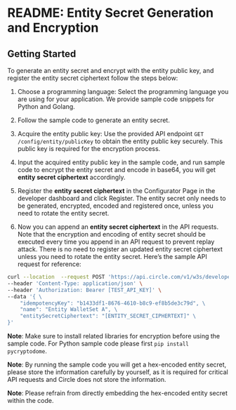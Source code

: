 # README: Entity Secret Generation and Encryption

## Getting Started

To generate an entity secret and encrypt with the entity public key, and register the entity secret ciphertext follow the steps below:

1. Choose a programming language: Select the programming language you are using for your application. We provide sample code snippets for Python and Golang.

2. Follow the sample code to generate an entity secret.

3. Acquire the entity public key: Use the provided API endpoint `GET /config/entity/publicKey` to obtain the entity public key securely. This public key is required for the encryption process.

4. Input the acquired entity public key in the sample code, and run sample code to encrypt the entity secret and encode in base64, you will get **entity secret ciphertext** accordingly.

5. Register the **entity secret ciphertext** in the Configurator Page in the developer dashboard and click Register. The entity secret only needs to be generated, encrypted, encoded and registered once, unless you need to rotate the entity secret.

6. Now you can append an **entity secret ciphertext** in the API requests. Note that the encryption and encoding of entity secret should be executed every time you append in an API request to prevent replay attack. There is no need to register an updated entity secret ciphertext unless you need to rotate the entity secret. Here’s the sample API request for reference:

```bash
curl --location  --request POST 'https://api.circle.com/v1/w3s/developer/walletSets' \
--header 'Content-Type: application/json' \
--header 'Authorization: Bearer [TEST_API_KEY]' \
--data '{ \
    "idempotencyKey": "b1433df1-8676-4610-b8c9-ef8b5de3c79d", \
    "name": "Entity WalletSet A", \
    "entitySecretCiphertext": "[ENTITY_SECRET_CIPHERTEXT]" \
}'
```

**Note**: Make sure to install related libraries for encryption before using the sample code. For Python sample code please first `pip install pycryptodome`.

**Note**: By running the sample code you will get a hex-encoded entity secret, please store the information carefully by yourself, as it is required for critical API requests and Circle does not store the information.

**Note**: Please refrain from directly embedding the hex-encoded entity secret within the code.
